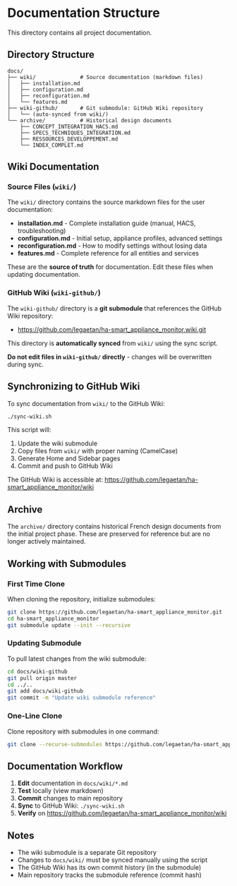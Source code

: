# Documentation Structure

This directory contains all project documentation.

## Directory Structure

```
docs/
├── wiki/              # Source documentation (markdown files)
│   ├── installation.md
│   ├── configuration.md
│   ├── reconfiguration.md
│   └── features.md
├── wiki-github/       # Git submodule: GitHub Wiki repository
│   └── (auto-synced from wiki/)
└── archive/           # Historical design documents
    ├── CONCEPT_INTEGRATION_HACS.md
    ├── SPECS_TECHNIQUES_INTEGRATION.md
    ├── RESSOURCES_DEVELOPPEMENT.md
    └── INDEX_COMPLET.md
```

## Wiki Documentation

### Source Files (`wiki/`)

The `wiki/` directory contains the source markdown files for the user documentation:

- **installation.md** - Complete installation guide (manual, HACS, troubleshooting)
- **configuration.md** - Initial setup, appliance profiles, advanced settings
- **reconfiguration.md** - How to modify settings without losing data
- **features.md** - Complete reference for all entities and services

These are the **source of truth** for documentation. Edit these files when updating documentation.

### GitHub Wiki (`wiki-github/`)

The `wiki-github/` directory is a **git submodule** that references the GitHub Wiki repository:
- https://github.com/legaetan/ha-smart_appliance_monitor.wiki.git

This directory is **automatically synced** from `wiki/` using the sync script.

**Do not edit files in `wiki-github/` directly** - changes will be overwritten during sync.

## Synchronizing to GitHub Wiki

To sync documentation from `wiki/` to the GitHub Wiki:

```bash
./sync-wiki.sh
```

This script will:
1. Update the wiki submodule
2. Copy files from `wiki/` with proper naming (CamelCase)
3. Generate Home and Sidebar pages
4. Commit and push to GitHub Wiki

The GitHub Wiki is accessible at:
https://github.com/legaetan/ha-smart_appliance_monitor/wiki

## Archive

The `archive/` directory contains historical French design documents from the initial project phase. These are preserved for reference but are no longer actively maintained.

## Working with Submodules

### First Time Clone

When cloning the repository, initialize submodules:

```bash
git clone https://github.com/legaetan/ha-smart_appliance_monitor.git
cd ha-smart_appliance_monitor
git submodule update --init --recursive
```

### Updating Submodule

To pull latest changes from the wiki submodule:

```bash
cd docs/wiki-github
git pull origin master
cd ../..
git add docs/wiki-github
git commit -m "Update wiki submodule reference"
```

### One-Line Clone

Clone repository with submodules in one command:

```bash
git clone --recurse-submodules https://github.com/legaetan/ha-smart_appliance_monitor.git
```

## Documentation Workflow

1. **Edit** documentation in `docs/wiki/*.md`
2. **Test** locally (view markdown)
3. **Commit** changes to main repository
4. **Sync** to GitHub Wiki: `./sync-wiki.sh`
5. **Verify** on https://github.com/legaetan/ha-smart_appliance_monitor/wiki

## Notes

- The wiki submodule is a separate Git repository
- Changes to `docs/wiki/` must be synced manually using the script
- The GitHub Wiki has its own commit history (in the submodule)
- Main repository tracks the submodule reference (commit hash)

